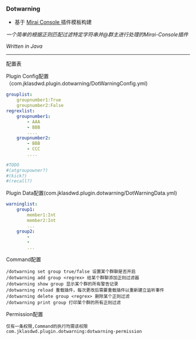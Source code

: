 ### Dotwarning

- 基于 [Mirai Console ](https://github.com/mamoe/mirai-console) 插件模板构建



*一个简单的根据正则匹配过滤特定字符串并@群主进行处理的Mirai-Console插件*

*Written in Java*





---

配置表

Plugin Config配置 （com.jklasdwd.plugin.dotwarning/DotWarningConfig.yml)

```yaml
grouplist:
	groupnumber1:True
	groupnumber2:False
regrexlist:
	groupnumber1:
		- AAA
		- BBB
		....
	groupnumber2:
		- BBB
		- CCC
		....

#TODO
#(atgroupowner?)
#(kick?)
#(recall?)
```



Plugin Data配置(com.jklasdwd.plugin.dotwarning/DotWarningData.yml)

```yaml
warninglist:
	group1:
		member1:Int
		member2:Int
		...
	group2:
		-
		-
		...
```



Command配置

```
/dotwarning set group true/false 设置某个群聊是否开启
/dotwarning add group <regrex> 给某个群聊添加正则过滤器
/dotwarning show group 显示某个群的所有警告记录
/dotwarning reload 重载插件，每次更改后需要重载插件以重新建立监听事件
/dotwarning delete group <regrex> 删除某个正则过滤
/dotwarning print group 打印某个群的所有正则过滤
```



Permission配置

```
仅有一条权限,Command的执行均需该权限
com.jklasdwd.plugin.dotwarning:dotwarning-permission
```

